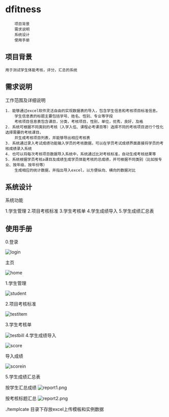 # dfitness

		项目背景
		需求说明
		系统设计
		使用手册

## 项目背景
   
    用于测试学生体能考核，评分，汇总的系统
  
## 需求说明

工作范围及详细说明

```
1. 能够通过excel软件灵活自由的实现数据表的导入，包含学生信息和考核项目标准信息。
    学生信息表的标题主要包括学号、姓名、性别、专业等字段
    考核项目信息表包含课目，分类，考核项目，性别，单位，优秀，良好，及格
2. 系统可根据不同类别的考核（入学入伍、课程必考课目等）选择不同的考核项目进行个性化选择需要的考核课目，
    并生成考核项目列表，并能够导出相应考核表
3. 系统通过录入考试成绩功能输入学员的考核数据，可以在学员考试成绩界面直接将学员的考核成绩录入系统
4. 也可以将每次考核项目数据导入系统中，系统通过比对考核标准，自动生成考核结果等
5. 系统根据学员考核a课目及成绩生成学员体能考核的总成绩，并可根据不同类别（比如按专业、按年级、按年份等）
    生成相应的统计数据，并指出导入excel，以方便纵向、横向的数据对比
```

## 系统设计

系统功能

1.学生管理
2.项目考核标准
3.学生考核单
4.学生成绩导入
5.学生成绩汇总表


## 使用手册

0.登录

![login](login.png)

主页

![home](home.png)

1.学生管理

![student](student.png)

2.项目考核标准

![testitem](testitem.png)

3.学生考核单

![testbill](testbill.png)
4.学生成绩导入

![score](score.png)

导入成绩

![scorein](scorein.png)

5.学生成绩汇总表

按学生汇总成绩
![report1.png](report1.png)

按考核标题汇总
![report2.png](report2.png)


./templcate  目录下存放excel上传模板和实例数据




